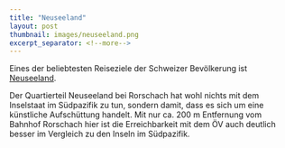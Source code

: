 ```yaml
---
title: "Neuseeland"
layout: post
thumbnail: images/neuseeland.png
excerpt_separator: <!--more-->
---
```


Eines der beliebtesten Reiseziele der Schweizer Bevölkerung ist [Neuseeland](https://s.geo.admin.ch/9d8aef2ca2).

Der Quartierteil Neuseeland bei Rorschach hat wohl nichts mit dem Inselstaat im Südpazifik zu tun, sondern damit, dass es sich um eine künstliche Aufschüttung handelt. 
Mit nur ca. 200 m Entfernung vom Bahnhof Rorschach hier ist die Erreichbarkeit mit dem ÖV auch deutlich besser im Vergleich zu den Inseln im Südpazifik.
<!--more-->